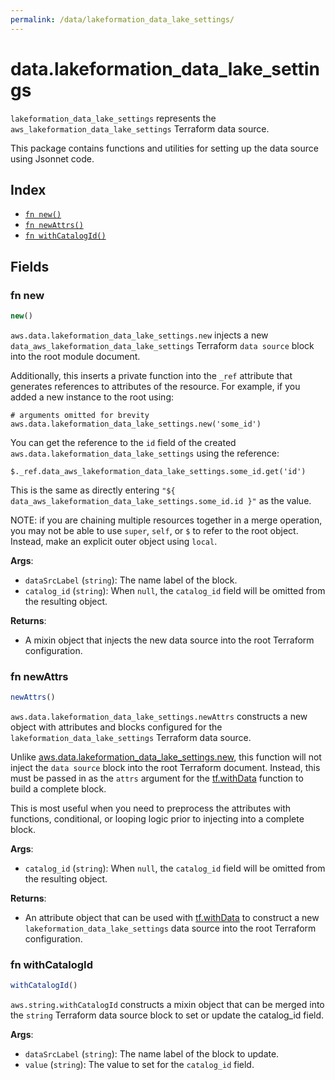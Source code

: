 ```yaml
---
permalink: /data/lakeformation_data_lake_settings/
---
```


# data.lakeformation_data_lake_settings

`lakeformation_data_lake_settings` represents the `aws_lakeformation_data_lake_settings` Terraform data source.



This package contains functions and utilities for setting up the data source using Jsonnet code.


## Index

* [`fn new()`](#fn-new)
* [`fn newAttrs()`](#fn-newattrs)
* [`fn withCatalogId()`](#fn-withcatalogid)

## Fields

### fn new

```ts
new()
```


`aws.data.lakeformation_data_lake_settings.new` injects a new `data_aws_lakeformation_data_lake_settings` Terraform `data source`
block into the root module document.

Additionally, this inserts a private function into the `_ref` attribute that generates references to attributes of the
resource. For example, if you added a new instance to the root using:

    # arguments omitted for brevity
    aws.data.lakeformation_data_lake_settings.new('some_id')

You can get the reference to the `id` field of the created `aws.data.lakeformation_data_lake_settings` using the reference:

    $._ref.data_aws_lakeformation_data_lake_settings.some_id.get('id')

This is the same as directly entering `"${ data_aws_lakeformation_data_lake_settings.some_id.id }"` as the value.

NOTE: if you are chaining multiple resources together in a merge operation, you may not be able to use `super`, `self`,
or `$` to refer to the root object. Instead, make an explicit outer object using `local`.

**Args**:
  - `dataSrcLabel` (`string`): The name label of the block.
  - `catalog_id` (`string`):  When `null`, the `catalog_id` field will be omitted from the resulting object.

**Returns**:
- A mixin object that injects the new data source into the root Terraform configuration.


### fn newAttrs

```ts
newAttrs()
```


`aws.data.lakeformation_data_lake_settings.newAttrs` constructs a new object with attributes and blocks configured for the `lakeformation_data_lake_settings`
Terraform data source.

Unlike [aws.data.lakeformation_data_lake_settings.new](#fn-lakeformationdatalakesettingsnew), this function will not inject the `data source`
block into the root Terraform document. Instead, this must be passed in as the `attrs` argument for the
[tf.withData](https://github.com/tf-libsonnet/core/tree/main/docs#fn-withdata) function to build a complete block.

This is most useful when you need to preprocess the attributes with functions, conditional, or looping logic prior to
injecting into a complete block.

**Args**:
  - `catalog_id` (`string`):  When `null`, the `catalog_id` field will be omitted from the resulting object.

**Returns**:
  - An attribute object that can be used with [tf.withData](https://github.com/tf-libsonnet/core/tree/main/docs#fn-withdata) to construct a new `lakeformation_data_lake_settings` data source into the root Terraform configuration.


### fn withCatalogId

```ts
withCatalogId()
```

`aws.string.withCatalogId` constructs a mixin object that can be merged into the `string`
Terraform data source block to set or update the catalog_id field.



**Args**:
  - `dataSrcLabel` (`string`): The name label of the block to update.
  - `value` (`string`): The value to set for the `catalog_id` field.
